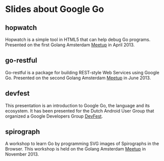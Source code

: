 Slides about Google Go
======================

## hopwatch
Hopwatch is a simple tool in HTML5 that can help debug Go programs. 
Presented on the first Golang Amsterdam [Meetup](http://www.meetup.com/golang-amsterdam/events/109112552/) in April 2013.


## go-restful
Go-restful is a package for building REST-style Web Services using Google Go.
Presented on the second Golang Amsterdam [Meetup](http://www.meetup.com/golang-amsterdam/events/109434672/) in June 2013.


## devfest
This presentation is an introduction to Google Go, the language and its ecosystem. It has been presented for the Dutch Android User Group that organized a Google Developers Group
[DevFest](http://www.eventbrite.com/e/gdg-devfest-netherlands-tickets-8084351513?aff=eorg).


## spirograph
A workshop to learn Go by programming SVG images of Spirographs in the Browser. This workshop is held on the Golang Amsterdam [Meetup](http://www.meetup.com/golang-amsterdam/events/147302682/) in November 2013.

